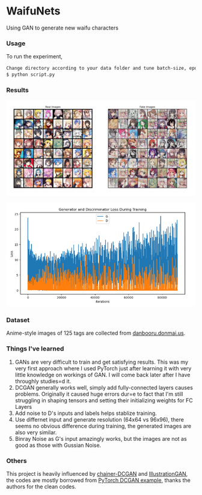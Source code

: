 # WaifuNets
Using GAN to generate new waifu characters

### Usage

To run the experiment, 

```bash
Change directory according to your data folder and tune batch-size, epochs, etc accordingly
$ python script.py
```

### Results

![Resulting Fake Images along with Real Images](result-fake-real.png)

![Resulting Graph](result-graph.png)


### Dataset

Anime-style images  of 125 tags are collected from [danbooru.donmai.us](http://danbooru.donmai.us/).

### Things I've learned
1. GANs are very difficult to train and get satisfying results. This was my very first approach where I used PyTorch just after learning it with very little knowledge on workings of GAN. I will come back later after I have throughly studies=d it.
2. DCGAN generally works well, simply add fully-connected layers causes problems. Originally it caused huge errors dur=e to fact that I'm still struggling in shaping tensors and setting their initializing weights for FC Layers
3. Add noise to D's inputs and labels helps stablize training.
4. Use differnet input and generate resolution (64x64 vs 96x96), there seems no obvious difference during training, the generated images are also very similar.
5. Binray Noise as G's input amazingly works, but the images are not as good as those with Gussian Noise.

### Others
This project is heavily influenced by [chainer-DCGAN](https://github.com/mattya/chainer-DCGAN) and [IllustrationGAN](https://github.com/tdrussell/IllustrationGAN), the codes are mostly borrowed from [PyTorch DCGAN example](https://github.com/pytorch/examples/tree/master/dcgan), thanks the authors for the clean codes.

